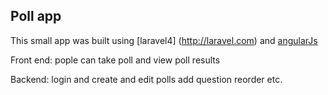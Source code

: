 ## Poll app

This small app was built using [laravel4] (http://laravel.com) and [angularJs](https://angularjs.org/) 

Front end: pople can take poll and view poll results

Backend: login and create and edit polls add question reorder etc. 
